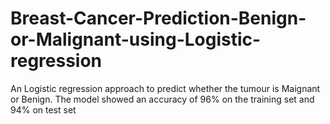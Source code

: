 # Breast-Cancer-Prediction-Benign-or-Malignant-using-Logistic-regression
An Logistic regression approach to predict whether the tumour is Maignant or Benign. The model showed an accuracy of 96% on the training set and 94% on test set
